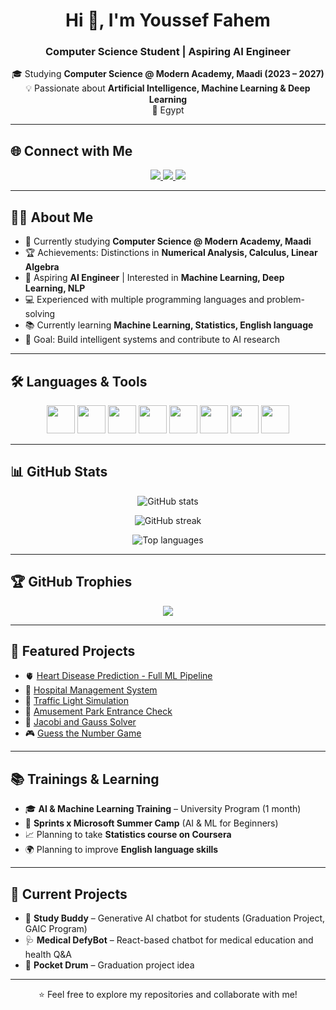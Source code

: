 <h1 align="center">Hi 👋, I'm Youssef Fahem</h1>
<h3 align="center">Computer Science Student | Aspiring AI Engineer</h3>

<p align="center">
  🎓 Studying <b>Computer Science @ Modern Academy, Maadi (2023 – 2027)</b><br/>
  💡 Passionate about <b>Artificial Intelligence, Machine Learning & Deep Learning</b><br/>
  📍 Egypt
</p>

---

## 🌐 Connect with Me
<p align="center">
  <a href="https://www.linkedin.com/in/yousef-fahem0" target="blank">
    <img src="https://img.shields.io/badge/-Youssef%20Fahem-blue?style=flat-square&logo=Linkedin&logoColor=white"/>
  </a>
  <a href="mailto:yousef.fahem11@gmail.com" target="blank">
    <img src="https://img.shields.io/badge/-yousef.fahem11@gmail.com-red?style=flat-square&logo=Gmail&logoColor=white"/>
  </a>
  <a href="https://github.com/youseffahem" target="blank">
    <img src="https://img.shields.io/badge/-youseffahem-black?style=flat-square&logo=GitHub&logoColor=white"/>
  </a>
</p>

---

## 🧑‍🎓 About Me
- 🔭 Currently studying **Computer Science @ Modern Academy, Maadi**  
- 🏆 Achievements: Distinctions in **Numerical Analysis, Calculus, Linear Algebra**  
- 🤖 Aspiring **AI Engineer** | Interested in **Machine Learning, Deep Learning, NLP**  
- 💻 Experienced with multiple programming languages and problem-solving  
- 📚 Currently learning **Machine Learning, Statistics, English language**  
- 🎯 Goal: Build intelligent systems and contribute to AI research  

---

## 🛠️ Languages & Tools
<p align="center">
  <img src="https://cdn.jsdelivr.net/gh/devicons/devicon/icons/python/python-original.svg" width="45" height="45"/>
  <img src="https://cdn.jsdelivr.net/gh/devicons/devicon/icons/cplusplus/cplusplus-original.svg" width="45" height="45"/>
  <img src="https://cdn.jsdelivr.net/gh/devicons/devicon/icons/java/java-original.svg" width="45" height="45"/>
  <img src="https://cdn.jsdelivr.net/gh/devicons/devicon/icons/dart/dart-original.svg" width="45" height="45"/>
  <img src="https://cdn.jsdelivr.net/gh/devicons/devicon/icons/flutter/flutter-original.svg" width="45" height="45"/>
  <img src="https://cdn.jsdelivr.net/gh/devicons/devicon/icons/html5/html5-original.svg" width="45" height="45"/>
  <img src="https://cdn.jsdelivr.net/gh/devicons/devicon/icons/css3/css3-original.svg" width="45" height="45"/>
  <img src="https://cdn.jsdelivr.net/gh/devicons/devicon/icons/javascript/javascript-original.svg" width="45" height="45"/>
</p>

---

## 📊 GitHub Stats
<p align="center">
  <img src="https://github-readme-stats.vercel.app/api?username=youseffahem&show_icons=true&theme=tokyonight" alt="GitHub stats"/>
</p>

<p align="center">
  <img src="https://github-readme-streak-stats.herokuapp.com/?user=youseffahem&theme=tokyonight" alt="GitHub streak"/>
</p>

<p align="center">
  <img src="https://github-readme-stats.vercel.app/api/top-langs/?username=youseffahem&layout=compact&theme=tokyonight" alt="Top languages"/>
</p>

---

## 🏆 GitHub Trophies
<p align="center">
  <img src="https://github-profile-trophy.vercel.app/?username=youseffahem&theme=onedark&no-frame=true&no-bg=false&margin-w=15" />
</p>

---

## 🚀 Featured Projects
- 🫀 [Heart Disease Prediction - Full ML Pipeline](https://github.com/youseffahem/Heart_Disease_Project)  
- 🏥 [Hospital Management System](https://github.com/youseffahem/Hospital-Management-System)  
- 🚦 [Traffic Light Simulation](https://github.com/youseffahem/traffic-light)  
- 🎢 [Amusement Park Entrance Check](https://github.com/youseffahem/amusement-park-entrance-check)  
- 🧮 [Jacobi and Gauss Solver](https://github.com/youseffahem/Jacobi-and-Gauss)  
- 🎮 [Guess the Number Game](https://github.com/youseffahem/guess-the-number)  

---

## 📚 Trainings & Learning
- 🎓 **AI & Machine Learning Training** – University Program (1 month)  
- 🤝 **Sprints x Microsoft Summer Camp** (AI & ML for Beginners)  
- 📈 Planning to take **Statistics course on Coursera**  
- 🌍 Planning to improve **English language skills**  

---

## 🎯 Current Projects
- 🤖 **Study Buddy** – Generative AI chatbot for students (Graduation Project, GAIC Program)  
- 🩺 **Medical DefyBot** – React-based chatbot for medical education and health Q&A  
- 🥁 **Pocket Drum** – Graduation project idea  

---

<p align="center">
  ⭐️ Feel free to explore my repositories and collaborate with me!
</p>
